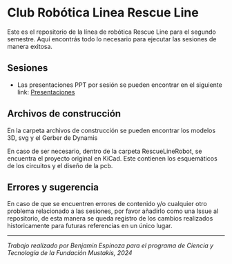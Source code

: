 # Club Robótica Linea Rescue Line
Este es el repositorio de la línea de robótica Rescue Line para el segundo semestre. Aquí encontrás todo lo necesario para ejecutar las sesiones de manera exitosa.

## Sesiones
- Las presentaciones PPT por sesión se pueden encontrar en el siguiente link: [Presentaciones]([https://drive.google.com/drive/folders/1f29RZuSRP2YF10bKm0zEQ3D0O8kv1Jhs?usp=sharing](https://drive.google.com/drive/folders/1yaTiIentO2E4K6rHl-2EgRlo6wr0wR3-?usp=drive_link))

## Archivos de construcción
En la carpeta archivos de construcción se pueden encontrar los modelos 3D, svg y el Gerber de Dynamis

En caso de ser necesario, dentro de la carpeta RescueLineRobot, se encuentra el proyecto original en KiCad. Este contienen los esquemáticos de los circuitos y el diseño de la pcb. 

## Errores y sugerencia

En caso de que se encuentren errores de contenido y/o cualquier otro problema relacionado a las sesiones, por favor añadirlo como una Issue al repositorio, de esta manera se queda registro de los cambios realizados historicamente para futuras referencias en un único lugar.

---
*Trabajo realizado por Benjamin Espinoza para el programa de Ciencia y Tecnología de la Fundación Mustakis, 2024*
